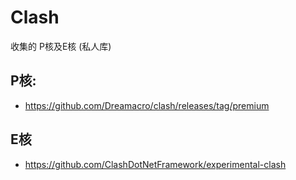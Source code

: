 # Clash
收集的
P核及E核
(私人库)

## P核:
* https://github.com/Dreamacro/clash/releases/tag/premium

## E核
* https://github.com/ClashDotNetFramework/experimental-clash
